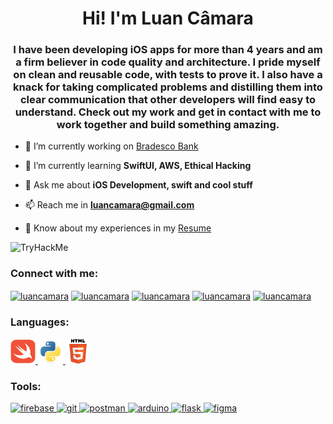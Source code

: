 <h1 align="center">Hi! I'm Luan Câmara</h1>
<h3 align="center">I have been developing iOS apps for more than 4 years and am a firm believer in code quality and architecture. I pride myself on clean and reusable code, with tests to prove it. I also have a knack for taking complicated problems and distilling them into clear communication that other developers will find easy to understand. Check out my work and get in contact with me to work together and build something amazing.</h3>

- 🔭 I’m currently working on [Bradesco Bank](https://apps.apple.com/br/app/banco-bradesco/id336954985)

- 🌱 I’m currently learning **SwiftUI, AWS, Ethical Hacking**

- 💬 Ask me about **iOS Development, swift and cool stuff**

- 📫 Reach me in **luancamara@gmail.com**

- 📄 Know about my experiences in my [Resume](https://raw.githubusercontent.com/luancamara/luancamara/main/Resume%20Luan%20Camara.pdf)

<img src="https://tryhackme-badges.s3.amazonaws.com/luancamara.png" alt="TryHackMe">

<h3 align="left">Connect with me:</h3>
<p align="left">
<a href="https://linkedin.com/in/luancamara" target="blank"><img align="center" src="https://raw.githubusercontent.com/rahuldkjain/github-profile-readme-generator/master/src/images/icons/Social/linked-in-alt.svg" alt="luancamara" height="30" width="40" /></a>
<a href="https://instagram.com/luancamara" target="blank"><img align="center" src="https://raw.githubusercontent.com/rahuldkjain/github-profile-readme-generator/master/src/images/icons/Social/instagram.svg" alt="luancamara" height="30" width="40" /></a>
<a href="https://dev.to/luancamara" target="blank"><img align="center" src="https://raw.githubusercontent.com/rahuldkjain/github-profile-readme-generator/master/src/images/icons/Social/devto.svg" alt="luancamara" height="30" width="40" /></a>
<a href="https://twitter.com/luancamara" target="blank"><img align="center" src="https://raw.githubusercontent.com/rahuldkjain/github-profile-readme-generator/master/src/images/icons/Social/twitter.svg" alt="luancamara" height="30" width="40" /></a>
<a href="https://www.hackerrank.com/luancamara" target="blank"><img align="center" src="https://raw.githubusercontent.com/rahuldkjain/github-profile-readme-generator/master/src/images/icons/Social/hackerrank.svg" alt="luancamara" height="30" width="40" /></a>
</p>

<h3 align="left">Languages:</h3>
<p align="left"> 
	<a href="https://developer.apple.com/swift/" target="_blank" rel="noreferrer"> <img src="https://raw.githubusercontent.com/devicons/devicon/master/icons/swift/swift-original.svg" alt="swift" width="40" height="40"/> </a>
	<a href="https://www.python.org" target="_blank" rel="noreferrer"> <img src="https://raw.githubusercontent.com/devicons/devicon/master/icons/python/python-original.svg" alt="python" width="40" height="40"/> </a>
	<a href="https://www.w3.org/html/" target="_blank" rel="noreferrer"> <img src="https://raw.githubusercontent.com/devicons/devicon/master/icons/html5/html5-original-wordmark.svg" alt="html5" width="40" height="40"/> </a> 
<p>

<h3 align="left">Tools:</h3>
<p align="left"> 
	<a href="https://firebase.google.com/" target="_blank" rel="noreferrer"> <img src="https://www.vectorlogo.zone/logos/firebase/firebase-icon.svg" alt="firebase" width="40" height="40"/> </a> 
	<a href="https://git-scm.com/" target="_blank" rel="noreferrer"> <img src="https://www.vectorlogo.zone/logos/git-scm/git-scm-icon.svg" alt="git" width="40" height="40"/> </a> 
	<a href="https://postman.com" target="_blank" rel="noreferrer"> <img src="https://www.vectorlogo.zone/logos/getpostman/getpostman-icon.svg" alt="postman" width="40" height="40"/> </a> 
	<a href="https://www.arduino.cc/" target="_blank" rel="noreferrer"> <img src="https://cdn.worldvectorlogo.com/logos/arduino-1.svg" alt="arduino" width="40" height="40"/> </a> 
	<a href="https://flask.palletsprojects.com/" target="_blank" rel="noreferrer"> <img src="https://www.vectorlogo.zone/logos/pocoo_flask/pocoo_flask-icon.svg" alt="flask" width="40" height="40"/> </a> 
	<a href="https://www.figma.com/" target="_blank" rel="noreferrer"> <img src="https://www.vectorlogo.zone/logos/figma/figma-icon.svg" alt="figma" width="40" height="40"/> </a> </p>

